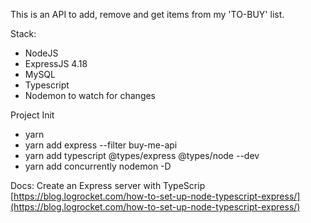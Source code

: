 This is an API to add, remove and get items from my 'TO-BUY' list.

Stack:

- NodeJS
- ExpressJS 4.18
- MySQL
- Typescript
- Nodemon to watch for changes

Project Init

- yarn
- yarn add express --filter buy-me-api
- yarn add typescript @types/express @types/node --dev
- yarn add concurrently nodemon -D

Docs:
Create an Express server with TypeScrip
[https://blog.logrocket.com/how-to-set-up-node-typescript-express/](https://blog.logrocket.com/how-to-set-up-node-typescript-express/)
